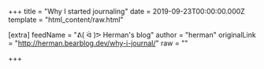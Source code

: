 
+++
title = "Why I started journaling"
date = 2019-09-23T00:00:00.000Z
template = "html_content/raw.html"

[extra]
feedName = "ᕕ( ᐛ )ᕗ Herman's blog"
author = "herman"
originalLink = "http://herman.bearblog.dev/why-i-journal/"
raw = ""

+++

